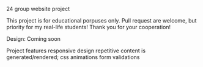 24 group website project

This project is for educational porpuses only. Pull request are welcome, but priority for my real-life students! Thank you for your cooperation!



Design: Coming soon

Project features
responsive design
repetitive content is generated/rendered;
css animations
form validations